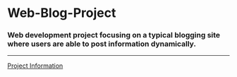 # Web-Blog-Project
### Web development project focusing on a typical blogging site where users are able to post information dynamically.
---
[Project Information](https://purelyfunctional.tv/guide/programming-projects-resume/)

